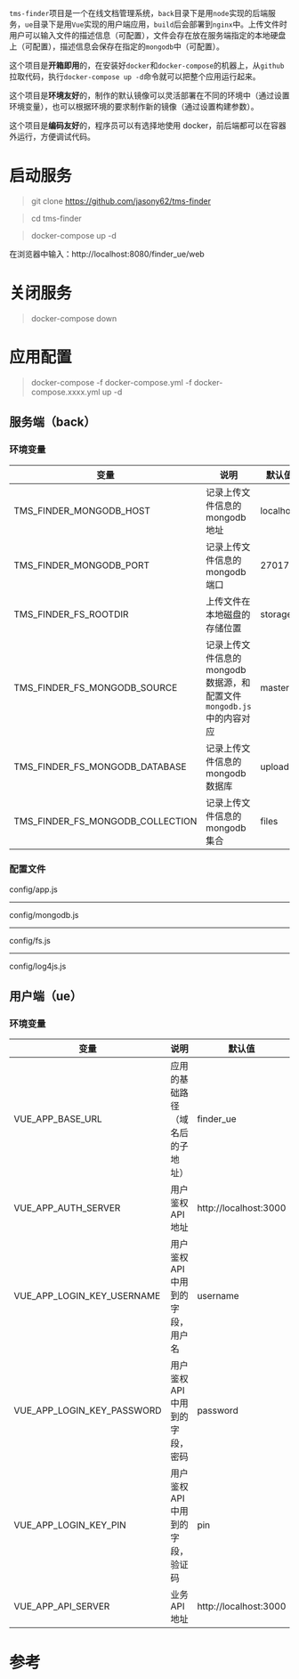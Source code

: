 `tms-finder`项目是一个在线文档管理系统，`back`目录下是用`node`实现的后端服务，`ue`目录下是用`Vue`实现的用户端应用，`build`后会部署到`nginx`中。上传文件时用户可以输入文件的描述信息（可配置），文件会存在放在服务端指定的本地硬盘上（可配置），描述信息会保存在指定的`mongodb`中（可配置）。

这个项目是**开箱即用**的，在安装好`docker`和`docker-compose`的机器上，从`github`拉取代码，执行`docker-compose up -d`命令就可以把整个应用运行起来。

这个项目是**环境友好**的，制作的默认镜像可以灵活部署在不同的环境中（通过设置环境变量），也可以根据环境的要求制作新的镜像（通过设置构建参数）。

这个项目是**编码友好**的，程序员可以有选择地使用 docker，前后端都可以在容器外运行，方便调试代码。

# 启动服务

> git clone https://github.com/jasony62/tms-finder

> cd tms-finder

> docker-compose up -d

在浏览器中输入：http://localhost:8080/finder_ue/web

# 关闭服务

> docker-compose down

# 应用配置

> docker-compose -f docker-compose.yml -f docker-compose.xxxx.yml up -d

## 服务端（back）

### 环境变量

| 变量                             | 说明                                                                  | 默认值    |
| -------------------------------- | --------------------------------------------------------------------- | --------- |
| TMS_FINDER_MONGODB_HOST          | 记录上传文件信息的 mongodb 地址                                       | localhost |
| TMS_FINDER_MONGODB_PORT          | 记录上传文件信息的 mongodb 端口                                       | 27017     |
| TMS_FINDER_FS_ROOTDIR            | 上传文件在本地磁盘的存储位置                                          | storage   |
| TMS_FINDER_FS_MONGODB_SOURCE     | 记录上传文件信息的 mongodb 数据源，和配置文件`mongodb.js`中的内容对应 | master    |
| TMS_FINDER_FS_MONGODB_DATABASE   | 记录上传文件信息的 mongodb 数据库                                     | upload    |
| TMS_FINDER_FS_MONGODB_COLLECTION | 记录上传文件信息的 mongodb 集合                                       | files     |

### 配置文件

config/app.js

---

config/mongodb.js

---

config/fs.js

---

config/log4js.js

## 用户端（ue）

### 环境变量

| 变量                       | 说明                              | 默认值                |
| -------------------------- | --------------------------------- | --------------------- |
| VUE_APP_BASE_URL           | 应用的基础路径（域名后的子地址）  | finder_ue             |
| VUE_APP_AUTH_SERVER        | 用户鉴权 API 地址                 | http://localhost:3000 |
| VUE_APP_LOGIN_KEY_USERNAME | 用户鉴权 API 中用到的字段，用户名 | username              |
| VUE_APP_LOGIN_KEY_PASSWORD | 用户鉴权 API 中用到的字段，密码   | password              |
| VUE_APP_LOGIN_KEY_PIN      | 用户鉴权 API 中用到的字段，验证码 | pin                   |
| VUE_APP_API_SERVER         | 业务 API 地址                     | http://localhost:3000 |

# 参考
